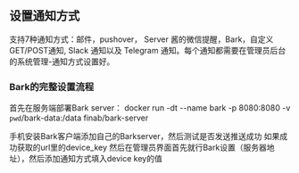 ## 设置通知方式  
支持7种通知方式：邮件，pushover， Server 酱的微信提醒，Bark，自定义GET/POST通知, Slack 通知以及 Telegram 通知。每个通知都需要在管理员后台的系统管理-通知方式设置好。

### Bark的完整设置流程
首先在服务端部署Bark server：
docker run -dt --name bark -p 8080:8080 -v `pwd`/bark-data:/data finab/bark-server

手机安装Bark客户端添加自己的Barkserver，然后测试是否发送推送成功
如果成功获取的url里的device_key
然后在管理员界面首先就行Bark设置（服务器地址），然后添加通知方式填入device key的值